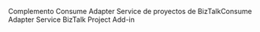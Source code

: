 <span data-ttu-id="a1a74-101">Complemento Consume Adapter Service de proyectos de BizTalk</span><span class="sxs-lookup"><span data-stu-id="a1a74-101">Consume Adapter Service BizTalk Project Add-in</span></span>